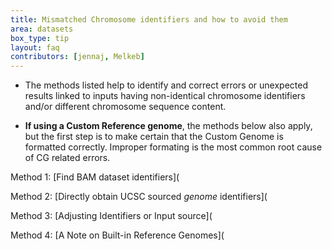 ```yaml
---
title: Mismatched Chromosome identifiers and how to avoid them
area: datasets
box_type: tip
layout: faq
contributors: [jennaj, Melkeb]
---
```



- The methods listed help to identify and correct errors or unexpected results linked to inputs having non-identical chromosome identifiers and/or different chromosome sequence content.

- **If using a Custom Reference genome**, the methods below also apply, but the first step is to make certain that the Custom Genome is formatted correctly. Improper formating is the most common root cause of CG related errors.

Method 1: [Find BAM dataset identifiers](

Method 2: [Directly obtain UCSC sourced *genome* identifiers](

Method 3: [Adjusting Identifiers or Input source](

Method 4: [A Note on Built-in Reference Genomes](
